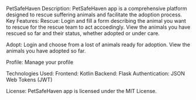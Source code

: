 PetSafeHaven
Description:
PetSafeHaven app is a comprehensive platform designed to rescue suffering animals and facilitate the adoption process. 
Key Features:
Rescue: Login and fill a form describing the animal you want to rescue for the rescue team to act accoedingly.
View the animals you have rescued so far and their status, whether adopted or under care.

Adopt: Login and choose from a lost of animals ready for adoption. View the animals you have adopted so far.

Profile: Manage your profile

Technologies Used:
Frontend: Kotlin
Backend: Flask
Authentication: JSON Web Tokens (JWT)

License:
PetSafeHaven app is licensed under the MIT License.
